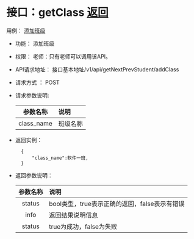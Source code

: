 # 接口：getClass  [返回](../README.md)
用例： [添加班级](../用例/添加班级.md)

- 功能：
   添加班级

- 权限：
    老师：只有老师可以调用该API。

- API请求地址：
    接口基本地址/v1/api/getNextPrevStudent/addClass

- 请求方式 ：
    POST

- 请求参数说明:

  |参数名称|说明|
  |:---------:|:--------------------------------------------------------|
  |class_name|班级名称|

- 返回实例：

        {
            "class_name":软件一班,
        }

- 返回参数说明：

  |参数名称|说明|
  |:---------:|:--------------------------------------------------------|      
  |status|bool类型，true表示正确的返回，false表示有错误|
  |info|返回结果说明信息|
  |status|true为成功，false为失败|